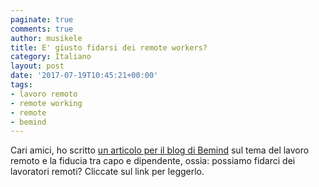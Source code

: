 ```yaml
---
paginate: true
comments: true
author: musikele
title: E' giusto fidarsi dei remote workers?
category: Italiano
layout: post
date: '2017-07-19T10:45:21+00:00'
tags:
- lavoro remoto
- remote working
- remote
- bemind
---
```



Cari amici, ho scritto [un articolo per il blog di Bemind](https://medium.com/bemind-me/e-giusto-fidarsi-dei-remote-workers-987ecc2d65be) sul tema del lavoro remoto e la fiducia tra capo e dipendente, ossia: possiamo fidarci dei lavoratori remoti? Cliccate sul link per leggerlo.